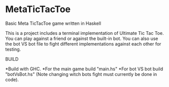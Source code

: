 # MetaTicTacToe
Basic Meta TicTacToe game written in Haskell

This is a project includes a terminal implementation of Ultimate Tic Tac Toe. You can play against a friend or against the built-in bot. You can also use the bot VS bot file to fight different implementations against each other for testing.


BUILD

*Build with GHC.
*For the main game build "main.hs"
*For bot VS bot build "botVsBot.hs" (Note changing witch bots fight must currently be done in code).
